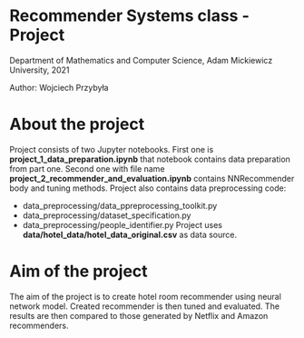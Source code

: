 # Recommender Systems class - Project

Department of Mathematics and Computer Science, Adam Mickiewicz University, 2021

Author: Wojciech Przybyła

# About the project

Project consists of two Jupyter notebooks. First one is **project_1_data_preparation.ipynb** that notebook contains data preparation from part one. Second one with file name **project_2_recommender_and_evaluation.ipynb** contains NNRecommender body and tuning methods.
Project also contains data preprocessing code:
* data_preprocessing/data_ppreprocessing_toolkit.py
* data_preprocessing/dataset_specification.py
* data_preprocessing/people_identifier.py
Project uses **data/hotel_data/hotel_data_original.csv** as data source.

# Aim of the project

The aim of the project is to create hotel room recommender using neural network model. Created recommender is then tuned and evaluated. The results are then compared to those generated by Netflix and Amazon recommenders.